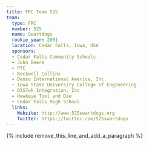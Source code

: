 ```yaml
---
title: FRC Team 525
team:
  type: FRC
  number: 525
  name: Swartdogs
  rookie_year: 2001
  location: Cedar Falls, Iowa, USA
  sponsors:
  - Cedar Falls Community Schools
  - John Deere
  - PTC
  - Rockwell Collins
  - Denso International America, Inc.
  - Iowa State University College of Engineering
  - DISTek Integration, Inc
  - Hawkeye Tool and Die
  - Cedar Falls High School
  links:
    Website: http://www.525swartdogs.org
    Twitter: https://twitter.com/525swartdogs
---
```


{% include remove_this_line_and_add_a_paragraph %}